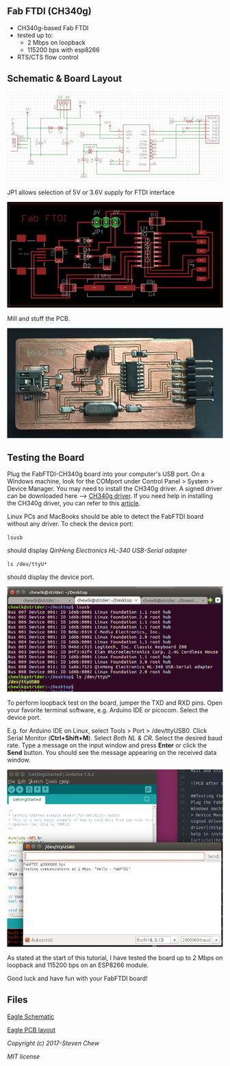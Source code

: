 ## Fab FTDI (CH340g)

* CH340g-based Fab FTDI
* tested up to:
  * 2 Mbps on loopback
  * 115200 bps with esp8266
* RTS/CTS flow control

## Schematic & Board Layout

![FabFTDI-CH340g Schematic](images/fabftdi-ch340g-01.png)

JP1 allows selection of 5V or 3.6V supply for FTDI interface

![FabFTDI-CH340g layout](images/fabftdi-ch340g-02.png)

Mill and stuff the PCB.

![PCB after stuffing](images/fabftdi-ch340g-03.png)

## Testing the Board

Plug the FabFTDI-CH340g board into your computer's USB port. On a Windows machine, look for the COMport under Control Panel > System > Device Manager. You may need to install the CH340g driver. A signed driver can be downloaded here --> [CH340g driver](http://www.arduined.eu/files/CH341SER.zip). If you need help in installing the CH340g driver, you can refer to this [article](http://www.arduined.eu/ch340g-converter-windows-7-driver-download/).

Linux PCs and MacBooks should be able to detect the FabFTDI board without any driver. To check the device port:

`lsusb`

should display *QinHeng Electronics HL-340 USB-Serial adapter*

`ls /dev/ttyU*`

should display the device port.

![Detecting FabFTDI device port](images/fabftdi-ch340g-04.png)

To perform loopback test on the board, jumper the TXD and RXD pins. Open your favorite terminal software, e.g. Arduino IDE or picocom. Select the device port.

E.g. for Arduino IDE on Linux, select Tools > Port > /dev/ttyUSB0. Click Serial Monitor (**Ctrl+Shift+M**). Select *Both NL & CR*. Select the desired baud rate. Type a message on the input window and press **Enter** or click the **Send** button. You should see the message appearing on the received data window.

![Loopback test](images/fabftdi-ch340g-05.png)

As stated at the start of this tutorial, I have tested the board up to 2 Mbps on loopback and 115200 bps on an ESP8266 module.

Good luck and have fun with your FabFTDI board!

## Files

[Eagle Schematic](files/ch340g/fabftdi-ch340g.sch)

[Eagle PCB layout](files/ch340g/fabftdi-ch340g.brd)

*Copyright (c) 2017-Steven Chew*

*MIT license*
